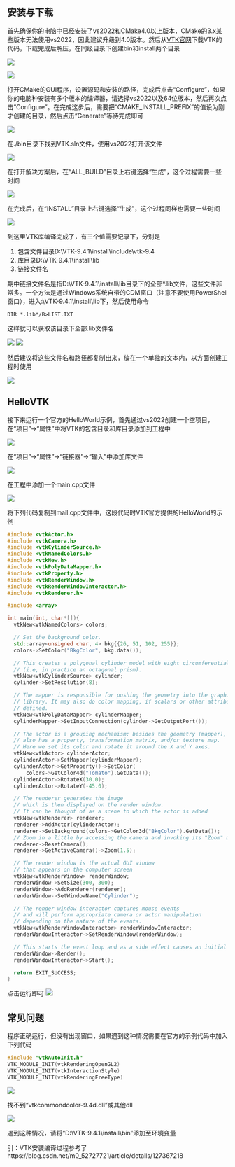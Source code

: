 ## 安装与下载

首先确保你的电脑中已经安装了vs2022和CMake4.0以上版本，CMake的3.x某些版本无法使用vs2022，因此建议升级到4.0版本。然后从[VTK官网](https://vtk.org/download/)下载VTK的代码，下载完成后解压，在同级目录下创建bin和install两个目录

![](https://jxf2008-1302581379.cos.ap-nanjing.myqcloud.com/github_blog/VTK0-1.png)

![](https://jxf2008-1302581379.cos.ap-nanjing.myqcloud.com/github_blog/VTK0-2.png)

打开CMake的GUI程序，设置源码和安装的路径，完成后点击“Configure”，如果你的电脑种安装有多个版本的编译器，请选择vs2022以及64位版本，然后再次点击“Configure”。在完成这步后，需要把“CMAKE_INSTALL_PREFIX”的值设为刚才创建的目录，然后点击“Generate”等待完成即可

![](https://jxf2008-1302581379.cos.ap-nanjing.myqcloud.com/github_blog/VTK0-3.png)

在./bin目录下找到VTK.sln文件，使用vs2022打开该文件

![](https://jxf2008-1302581379.cos.ap-nanjing.myqcloud.com/github_blog/VTK0-4.png)

在打开解决方案后，在“ALL_BUILD”目录上右键选择“生成”，这个过程需要一些时间

![](https://jxf2008-1302581379.cos.ap-nanjing.myqcloud.com/github_blog/VTK0-5.png)

在完成后，在“INSTALL”目录上右键选择“生成”，这个过程同样也需要一些时间

![](https://jxf2008-1302581379.cos.ap-nanjing.myqcloud.com/github_blog/VTK0-6.png)

到这里VTK库编译完成了，有三个值需要记录下，分别是

1. 包含文件目录D:\VTK-9.4.1\install\include\vtk-9.4
2. 库目录D:\VTK-9.4.1\install\lib
3. 链接文件名

期中链接文件名是指D:\VTK-9.4.1\install\lib目录下的全部*.lib文件，这些文件非常多。一个方法是通过Windows系统自带的CDM窗口（注意不要使用PowerShell窗口），进入:\VTK-9.4.1\install\lib下，然后使用命令
```shell
DIR *.lib*/B>LIST.TXT
```
这样就可以获取该目录下全部.lib文件名

![](https://jxf2008-1302581379.cos.ap-nanjing.myqcloud.com/github_blog/VTK0-7.png)
![](https://jxf2008-1302581379.cos.ap-nanjing.myqcloud.com/github_blog/VTK0-8.png)

然后建议将这些文件名和路径都复制出来，放在一个单独的文本内，以方面创建工程时使用

![](https://jxf2008-1302581379.cos.ap-nanjing.myqcloud.com/github_blog/VTK0-9.png)
## HelloVTK

接下来运行一个官方的HelloWorld示例，首先通过vs2022创建一个空项目，在“项目”->“属性”中将VTK的包含目录和库目录添加到工程中

![](https://jxf2008-1302581379.cos.ap-nanjing.myqcloud.com/github_blog/VTK0-10.png)

在“项目”->“属性”->“链接器”->“输入”中添加库文件

![](https://jxf2008-1302581379.cos.ap-nanjing.myqcloud.com/github_blog/VTK0-11.png)

在工程中添加一个main.cpp文件

![](https://jxf2008-1302581379.cos.ap-nanjing.myqcloud.com/github_blog/VTK0-12.png)

将下列代码复制到mail.cpp文件中，这段代码时VTK官方提供的HelloWorld的示例
```c++
#include <vtkActor.h>
#include <vtkCamera.h>
#include <vtkCylinderSource.h>
#include <vtkNamedColors.h>
#include <vtkNew.h>
#include <vtkPolyDataMapper.h>
#include <vtkProperty.h>
#include <vtkRenderWindow.h>
#include <vtkRenderWindowInteractor.h>
#include <vtkRenderer.h>

#include <array>

int main(int, char*[]){
  vtkNew<vtkNamedColors> colors;

  // Set the background color.
  std::array<unsigned char, 4> bkg{{26, 51, 102, 255}};
  colors->SetColor("BkgColor", bkg.data());

  // This creates a polygonal cylinder model with eight circumferential facets
  // (i.e, in practice an octagonal prism).
  vtkNew<vtkCylinderSource> cylinder;
  cylinder->SetResolution(8);

  // The mapper is responsible for pushing the geometry into the graphics
  // library. It may also do color mapping, if scalars or other attributes are
  // defined.
  vtkNew<vtkPolyDataMapper> cylinderMapper;
  cylinderMapper->SetInputConnection(cylinder->GetOutputPort());

  // The actor is a grouping mechanism: besides the geometry (mapper), it
  // also has a property, transformation matrix, and/or texture map.
  // Here we set its color and rotate it around the X and Y axes.
  vtkNew<vtkActor> cylinderActor;
  cylinderActor->SetMapper(cylinderMapper);
  cylinderActor->GetProperty()->SetColor(
      colors->GetColor4d("Tomato").GetData());
  cylinderActor->RotateX(30.0);
  cylinderActor->RotateY(-45.0);

  // The renderer generates the image
  // which is then displayed on the render window.
  // It can be thought of as a scene to which the actor is added
  vtkNew<vtkRenderer> renderer;
  renderer->AddActor(cylinderActor);
  renderer->SetBackground(colors->GetColor3d("BkgColor").GetData());
  // Zoom in a little by accessing the camera and invoking its "Zoom" method.
  renderer->ResetCamera();
  renderer->GetActiveCamera()->Zoom(1.5);

  // The render window is the actual GUI window
  // that appears on the computer screen
  vtkNew<vtkRenderWindow> renderWindow;
  renderWindow->SetSize(300, 300);
  renderWindow->AddRenderer(renderer);
  renderWindow->SetWindowName("Cylinder");

  // The render window interactor captures mouse events
  // and will perform appropriate camera or actor manipulation
  // depending on the nature of the events.
  vtkNew<vtkRenderWindowInteractor> renderWindowInteractor;
  renderWindowInteractor->SetRenderWindow(renderWindow);

  // This starts the event loop and as a side effect causes an initial render.
  renderWindow->Render();
  renderWindowInteractor->Start();

  return EXIT_SUCCESS;
}
```
点击运行即可
![](https://jxf2008-1302581379.cos.ap-nanjing.myqcloud.com/github_blog/VTK0-13.png)

## 常见问题

程序正确运行，但没有出现窗口，如果遇到这种情况需要在官方的示例代码中加入下列代码
```c++
#include "vtkAutoInit.h"
VTK_MODULE_INIT(vtkRenderingOpenGL2)
VTK_MODULE_INIT(vtkInteractionStyle)
VTK_MODULE_INIT(vtkRenderingFreeType)
```
![](https://jxf2008-1302581379.cos.ap-nanjing.myqcloud.com/github_blog/VTK0-15.png)

找不到“vtkcommondcolor-9.4d.dll”或其他dll

![](https://jxf2008-1302581379.cos.ap-nanjing.myqcloud.com/github_blog/VTK0-14.png)

遇到这种情况，请将“D:\VTK-9.4.1\install\bin”添加至环境变量

引：VTK安装编译过程参考了https://blog.csdn.net/m0_52727721/article/details/127367218